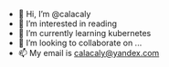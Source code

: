 - 👋 Hi, I’m @calacaly
- 👀 I’m interested in reading
- 🌱 I’m currently learning kubernetes
- 💞️ I’m looking to collaborate on ...
- 📫 My email is calacaly@yandex.com

<!---
calacaly/calacaly is a ✨ special ✨ repository because its `README.md` (this file) appears on your GitHub profile.
You can click the Preview link to take a look at your changes.
--->
